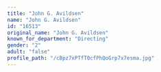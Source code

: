 ```yaml
---
title: "John G. Avildsen"
name: "John G. Avildsen"
id: "16513"
original_name: "John G. Avildsen"
known_for_department: "Directing"
gender: "2"
adult: "false"
profile_path: "/cBpz7xPTfT0cfPhQoGrp7x7esma.jpg"
---
```


